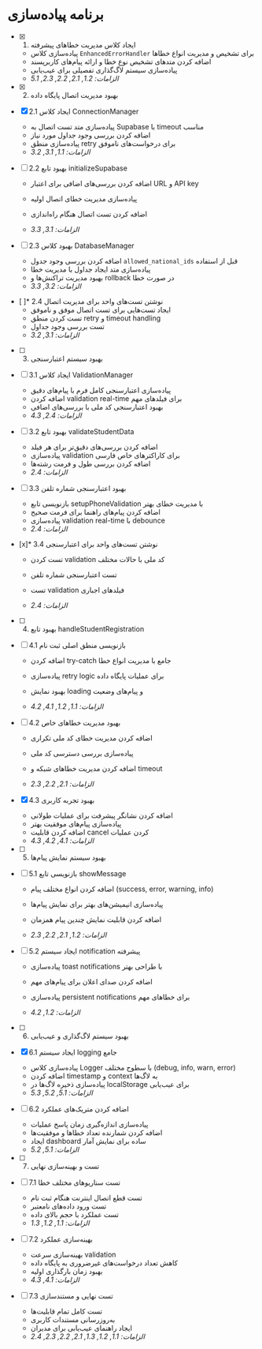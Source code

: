 # برنامه پیاده‌سازی

- [x] 1. ایجاد کلاس مدیریت خطاهای پیشرفته


  - پیاده‌سازی کلاس `EnhancedErrorHandler` برای تشخیص و مدیریت انواع خطاها
  - اضافه کردن متدهای تشخیص نوع خطا و ارائه پیام‌های کاربرپسند
  - پیاده‌سازی سیستم لاگ‌گذاری تفصیلی برای عیب‌یابی
  - _الزامات: 1.2, 2.1, 2.2, 2.3, 5.1_


- [x] 2. بهبود مدیریت اتصال پایگاه داده

- [x] 2.1 ایجاد کلاس ConnectionManager

  - پیاده‌سازی متد تست اتصال به Supabase با timeout مناسب
  - اضافه کردن بررسی وجود جداول مورد نیاز
  - پیاده‌سازی منطق retry برای درخواست‌های ناموفق
  - _الزامات: 1.1, 3.1, 3.2_



- [ ] 2.2 بهبود تابع initializeSupabase
  - اضافه کردن بررسی‌های اضافی برای اعتبار URL و API key
  - پیاده‌سازی مدیریت خطای اتصال اولیه
  - اضافه کردن تست اتصال هنگام راه‌اندازی


  - _الزامات: 3.1, 3.3_

- [ ] 2.3 بهبود کلاس DatabaseManager
  - اضافه کردن بررسی وجود جدول `allowed_national_ids` قبل از استفاده
  - پیاده‌سازی متد ایجاد جداول با مدیریت خطا
  - بهبود مدیریت تراکنش‌ها و rollback در صورت خطا
  - _الزامات: 3.2, 3.3_

- [ ]* 2.4 نوشتن تست‌های واحد برای مدیریت اتصال
  - ایجاد تست‌هایی برای تست اتصال موفق و ناموفق
  - تست کردن منطق retry و timeout handling
  - تست بررسی وجود جداول
  - _الزامات: 3.1, 3.2_

- [ ] 3. بهبود سیستم اعتبارسنجی
- [ ] 3.1 ایجاد کلاس ValidationManager
  - پیاده‌سازی اعتبارسنجی کامل فرم با پیام‌های دقیق
  - اضافه کردن validation real-time برای فیلدهای مهم
  - بهبود اعتبارسنجی کد ملی با بررسی‌های اضافی
  - _الزامات: 2.4, 4.3_

- [ ] 3.2 بهبود تابع validateStudentData
  - اضافه کردن بررسی‌های دقیق‌تر برای هر فیلد
  - پیاده‌سازی validation برای کاراکترهای خاص فارسی
  - اضافه کردن بررسی طول و فرمت رشته‌ها
  - _الزامات: 2.4_

- [ ] 3.3 بهبود اعتبارسنجی شماره تلفن
  - بازنویسی تابع setupPhoneValidation با مدیریت خطای بهتر
  - اضافه کردن پیام‌های راهنما برای فرمت صحیح
  - پیاده‌سازی validation real-time با debounce
  - _الزامات: 2.4_

- [x]* 3.4 نوشتن تست‌های واحد برای اعتبارسنجی

  - تست کردن validation کد ملی با حالات مختلف


  - تست اعتبارسنجی شماره تلفن
  - تست validation فیلدهای اجباری
  - _الزامات: 2.4_


- [ ] 4. بهبود تابع handleStudentRegistration
- [ ] 4.1 بازنویسی منطق اصلی ثبت نام
  - اضافه کردن try-catch جامع با مدیریت انواع خطا
  - پیاده‌سازی retry logic برای عملیات پایگاه داده
  - بهبود نمایش loading و پیام‌های وضعیت

  - _الزامات: 1.1, 1.2, 4.1, 4.2_

- [ ] 4.2 بهبود مدیریت خطاهای خاص
  - اضافه کردن مدیریت خطای کد ملی تکراری

  - پیاده‌سازی بررسی دسترسی کد ملی


  - اضافه کردن مدیریت خطاهای شبکه و timeout
  - _الزامات: 2.1, 2.2, 2.3_

- [x] 4.3 بهبود تجربه کاربری

  - اضافه کردن نشانگر پیشرفت برای عملیات طولانی
  - پیاده‌سازی پیام‌های موفقیت بهتر
  - اضافه کردن قابلیت cancel کردن عملیات
  - _الزامات: 4.1, 4.2, 4.3_



- [ ] 5. بهبود سیستم نمایش پیام‌ها
- [ ] 5.1 بازنویسی تابع showMessage
  - اضافه کردن انواع مختلف پیام (success, error, warning, info)
  - پیاده‌سازی انیمیشن‌های بهتر برای نمایش پیام‌ها
  - اضافه کردن قابلیت نمایش چندین پیام همزمان

  - _الزامات: 1.2, 2.1, 2.2, 2.3_

- [ ] 5.2 ایجاد سیستم notification پیشرفته
  - پیاده‌سازی toast notifications با طراحی بهتر


  - اضافه کردن صدای اعلان برای پیام‌های مهم

  - پیاده‌سازی persistent notifications برای خطاهای مهم
  - _الزامات: 1.2, 4.2_

- [ ] 6. بهبود سیستم لاگ‌گذاری و عیب‌یابی
- [x] 6.1 ایجاد سیستم logging جامع

  - پیاده‌سازی کلاس Logger با سطوح مختلف (debug, info, warn, error)
  - اضافه کردن timestamp و context به لاگ‌ها
  - پیاده‌سازی ذخیره لاگ‌ها در localStorage برای عیب‌یابی
  - _الزامات: 5.1, 5.2, 5.3_


- [ ] 6.2 اضافه کردن متریک‌های عملکرد
  - پیاده‌سازی اندازه‌گیری زمان پاسخ عملیات
  - اضافه کردن شمارنده تعداد خطاها و موفقیت‌ها
  - ایجاد dashboard ساده برای نمایش آمار
  - _الزامات: 5.1, 5.2_

- [ ] 7. تست و بهینه‌سازی نهایی
- [ ] 7.1 تست سناریوهای مختلف خطا
  - تست قطع اتصال اینترنت هنگام ثبت نام
  - تست ورود داده‌های نامعتبر
  - تست عملکرد با حجم بالای داده
  - _الزامات: 1.1, 1.2, 1.3_

- [ ] 7.2 بهینه‌سازی عملکرد
  - بهینه‌سازی سرعت validation
  - کاهش تعداد درخواست‌های غیرضروری به پایگاه داده
  - بهبود زمان بارگذاری اولیه
  - _الزامات: 4.1, 4.3_

- [ ] 7.3 تست نهایی و مستندسازی
  - تست کامل تمام قابلیت‌ها
  - به‌روزرسانی مستندات کاربری
  - ایجاد راهنمای عیب‌یابی برای مدیران
  - _الزامات: 1.1, 1.2, 1.3, 2.1, 2.2, 2.3, 2.4_